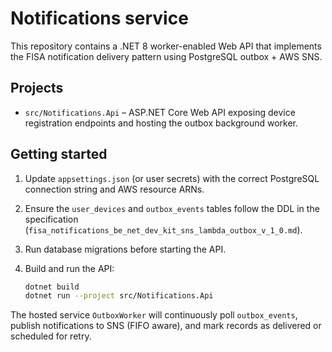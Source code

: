 # Notifications service

This repository contains a .NET 8 worker-enabled Web API that implements the FISA notification delivery pattern using PostgreSQL outbox + AWS SNS.

## Projects

- `src/Notifications.Api` – ASP.NET Core Web API exposing device registration endpoints and hosting the outbox background worker.

## Getting started

1. Update `appsettings.json` (or user secrets) with the correct PostgreSQL connection string and AWS resource ARNs.
2. Ensure the `user_devices` and `outbox_events` tables follow the DDL in the specification (`fisa_notifications_be_net_dev_kit_sns_lambda_outbox_v_1_0.md`).
3. Run database migrations before starting the API.
4. Build and run the API:

   ```bash
   dotnet build
   dotnet run --project src/Notifications.Api
   ```

The hosted service `OutboxWorker` will continuously poll `outbox_events`, publish notifications to SNS (FIFO aware), and mark records as delivered or scheduled for retry.
